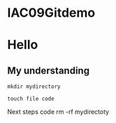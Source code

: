 # IAC09Gitdemo
# Hello

## My understanding

	mkdir mydirectory
 
    touch file code

Next steps
code
  rm -rf mydirectoty

